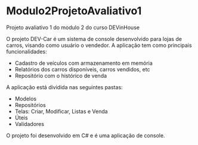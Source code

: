 # Modulo2ProjetoAvaliativo1

Projeto avaliativo 1 do modulo 2 do curso DEVinHouse

O projeto DEV-Car é um sistema de console desenvolvido para lojas de carros, visando como usuário o vendedor. A aplicação tem como principais funcionalidades:

- Cadastro de veículos com armazenamento em memória
- Relatórios dos carros disponíveis, carros vendidos, etc
- Repositório com o histórico de venda

A aplicação está dividida nas seguintes pastas:

- Modelos
- Repositórios
- Telas: Criar, Modificar, Listas e Venda
- Úteis
- Validadores

O projeto foi desenvolvido em C# e é uma aplicação de console.
